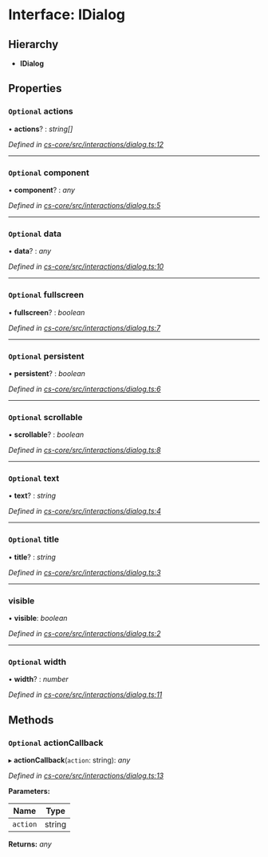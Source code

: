 # Interface: IDialog

## Hierarchy

* **IDialog**

## Properties

### `Optional` actions

• **actions**? : *string[]*

*Defined in [cs-core/src/interactions/dialog.ts:12](https://github.com/RichardHovenkamp/csnext/blob/d817caa/packages/cs-core/src/interactions/dialog.ts#L12)*

___

### `Optional` component

• **component**? : *any*

*Defined in [cs-core/src/interactions/dialog.ts:5](https://github.com/RichardHovenkamp/csnext/blob/d817caa/packages/cs-core/src/interactions/dialog.ts#L5)*

___

### `Optional` data

• **data**? : *any*

*Defined in [cs-core/src/interactions/dialog.ts:10](https://github.com/RichardHovenkamp/csnext/blob/d817caa/packages/cs-core/src/interactions/dialog.ts#L10)*

___

### `Optional` fullscreen

• **fullscreen**? : *boolean*

*Defined in [cs-core/src/interactions/dialog.ts:7](https://github.com/RichardHovenkamp/csnext/blob/d817caa/packages/cs-core/src/interactions/dialog.ts#L7)*

___

### `Optional` persistent

• **persistent**? : *boolean*

*Defined in [cs-core/src/interactions/dialog.ts:6](https://github.com/RichardHovenkamp/csnext/blob/d817caa/packages/cs-core/src/interactions/dialog.ts#L6)*

___

### `Optional` scrollable

• **scrollable**? : *boolean*

*Defined in [cs-core/src/interactions/dialog.ts:8](https://github.com/RichardHovenkamp/csnext/blob/d817caa/packages/cs-core/src/interactions/dialog.ts#L8)*

___

### `Optional` text

• **text**? : *string*

*Defined in [cs-core/src/interactions/dialog.ts:4](https://github.com/RichardHovenkamp/csnext/blob/d817caa/packages/cs-core/src/interactions/dialog.ts#L4)*

___

### `Optional` title

• **title**? : *string*

*Defined in [cs-core/src/interactions/dialog.ts:3](https://github.com/RichardHovenkamp/csnext/blob/d817caa/packages/cs-core/src/interactions/dialog.ts#L3)*

___

###  visible

• **visible**: *boolean*

*Defined in [cs-core/src/interactions/dialog.ts:2](https://github.com/RichardHovenkamp/csnext/blob/d817caa/packages/cs-core/src/interactions/dialog.ts#L2)*

___

### `Optional` width

• **width**? : *number*

*Defined in [cs-core/src/interactions/dialog.ts:11](https://github.com/RichardHovenkamp/csnext/blob/d817caa/packages/cs-core/src/interactions/dialog.ts#L11)*

## Methods

### `Optional` actionCallback

▸ **actionCallback**(`action`: string): *any*

*Defined in [cs-core/src/interactions/dialog.ts:13](https://github.com/RichardHovenkamp/csnext/blob/d817caa/packages/cs-core/src/interactions/dialog.ts#L13)*

**Parameters:**

Name | Type |
------ | ------ |
`action` | string |

**Returns:** *any*
